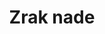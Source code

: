 ---
title: Zrak nade
color: dark-blue
order: 6
link: https://www.zraknade.com/
img: browser_zraknade@1x.jpg
role: DESIGN, ILLUSTRATION, DEVELOPMENT, WORDPRESS
description: >
    "Zrak nade" is a Serbian Association of the Recipients of Psychiatric Services and Their Families. They needed a website that would be useful to many groups: patients and their relatives, volunteers who want to help their cause, people who want to donate... I've created a simple, clean website for them, with user-friendly navigation that allows visitors to quickly find the relevant information and tests in case of emergency. Folks from "Zrak nade" can also promote their trainings, seminars, forums, and workshops for the members of the Association through a simple back-end interface, and even respond to anonymous tests that visitors can take on the website.
---